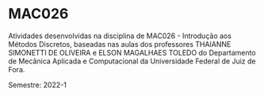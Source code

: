 # MAC026

Atividades desenvolvidas na disciplina de MAC026 - Introdução aos Métodos Discretos, baseadas nas aulas dos professores THAIANNE SIMONETTI DE OLIVEIRA e ELSON MAGALHAES TOLEDO do Departamento de Mecânica Aplicada e Computacional da Universidade Federal de Juiz de Fora.

Semestre: 2022-1
